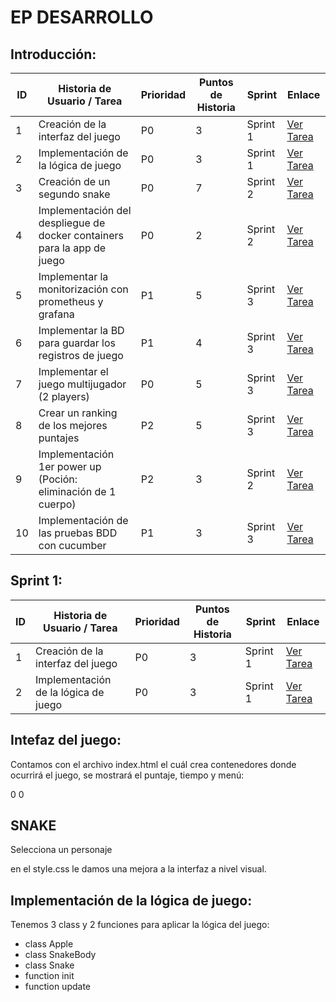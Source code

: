 # EP DESARROLLO

## Introducción:

| **ID** | **Historia de Usuario / Tarea**                                                                    | **Prioridad** | **Puntos de Historia** | **Sprint**   | **Enlace**                                             |
|--------|----------------------------------------------------------------------------------------------------|---------------|------------------------|--------------|-------------------------------------------------------|
| 1      | Creación de la interfaz del juego                                                                  | P0            | 3                      | Sprint 1     | [Ver Tarea](https://github.com/McBikan/EP-Desarrollo/issues/1) |
| 2      | Implementación de la lógica de juego                                                                | P0            | 3                      | Sprint 1     | [Ver Tarea](https://github.com/McBikan/EP-Desarrollo/issues/2) |
| 3      | Creación de un segundo snake                                                                         | P0            | 7                      | Sprint 2     | [Ver Tarea](https://github.com/McBikan/EP-Desarrollo/issues/3) |
| 4      | Implementación del despliegue de docker containers para la app de juego                             | P0            | 2                      | Sprint 2     | [Ver Tarea](https://github.com/McBikan/EP-Desarrollo/issues/4) |
| 5      | Implementar la monitorización con prometheus y grafana                                             | P1            | 5                      | Sprint 3     | [Ver Tarea](https://github.com/McBikan/EP-Desarrollo/issues/5) |
| 6      | Implementar la BD para guardar los registros de juego                                               | P1            | 4                      | Sprint 3     | [Ver Tarea](https://github.com/McBikan/EP-Desarrollo/issues/6) |
| 7      | Implementar el juego multijugador (2 players)                                                      | P0            | 5                      | Sprint 3     | [Ver Tarea](https://github.com/McBikan/EP-Desarrollo/issues/7) |
| 8      | Crear un ranking de los mejores puntajes                                                            | P2            | 5                      | Sprint 3     | [Ver Tarea](https://github.com/McBikan/EP-Desarrollo/issues/9) |
| 9      | Implementación 1er power up (Poción: eliminación de 1 cuerpo)                                       | P2            | 3                      | Sprint 2     | [Ver Tarea](https://github.com/McBikan/EP-Desarrollo/issues/10) |
| 10     | Implementación de las pruebas BDD con cucumber                                                      | P1            | 3                      | Sprint 3     | [Ver Tarea](https://github.com/McBikan/EP-Desarrollo/issues/11) |


## Sprint 1:

| **ID** | **Historia de Usuario / Tarea**                                                                    | **Prioridad** | **Puntos de Historia** | **Sprint**   | **Enlace**                                             |
|--------|----------------------------------------------------------------------------------------------------|---------------|------------------------|--------------|-------------------------------------------------------|
| 1      | Creación de la interfaz del juego                                                                  | P0            | 3                      | Sprint 1     | [Ver Tarea](https://github.com/McBikan/EP-Desarrollo/issues/1) |
| 2      | Implementación de la lógica de juego                                                                | P0            | 3                      | Sprint 1     | [Ver Tarea](https://github.com/McBikan/EP-Desarrollo/issues/2) |


## Intefaz del juego:
Contamos con el archivo index.html el cuál crea contenedores donde ocurrirá el juego, se mostrará el puntaje, tiempo y menú:
<body>
    <div class="container">
        <canvas id="canvas"></canvas>
        <span class="score">0</span>
        <span class="time">0</span>
        <div class="menu">
            <h2>SNAKE</h2>
            <div class="characters">
                <canvas id="snake-1"></canvas>
                <canvas id="snake-2"></canvas>
            </div>
            <p>Selecciona un personaje</p>
        </div>
    </div>

en el style.css le damos una mejora a la interfaz a nivel visual.

## Implementación de la lógica de juego:
Tenemos 3 class y 2 funciones para aplicar la lógica del juego:
- class Apple
- class SnakeBody
- class Snake
- function init
- function update
